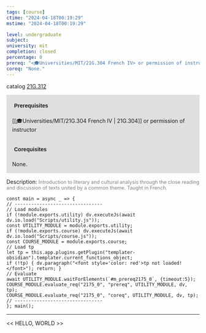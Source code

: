 ```yaml
---
tags: [course]
ctime: "2024-04-18T00:19:29"
mstime: "2024-04-18T00:19:29"

level: undergraduate
subject: 
university: mit
completion: closed
percentage: 0
prereq: "<🎓Universities/MIT/21G.304 French IV> or permission of instructor"
coreq: "None."
---
```


catalog [21G.312](http://student.mit.edu/catalog/m21Gd.html#21G.312)

<span style="display: block; padding: 15px; background-color: rgb(100, 100, 100, 0.2);"><font id="m_prereq2175_0" style="display: block; font-family: Arial, sans-serif; font-weight: bold; padding: 5px">Prerequisites</font><br><span id="prereq2175_0">[[🎓Universities/MIT/21G.304 French IV | 21G.304]] or permission of instructor</span></span>
<span style="display: block; padding: 15px; background-color: rgb(100, 100, 100, 0.2);"><font id="m_coreq2175_0" style="display: block; font-family: Arial, sans-serif; font-weight: bold; padding: 5px">Corequisites</font><br><span id="coreq2175_0">None.</span></span>

<font style="">Description:</font>
<font style="color: grey; font-size: 0.8rem;">Introduction to literary and cultural analysis through the close reading and discussion of texts united by a common theme.  Taught in French.</font>

```dataviewjs
const main = async _ => {
// --------------------------------
// Load modules
if (!module.exports.utility) dv.executeJs(await dv.io.load("Scripts/utility.js"));
const UTILITY_MODULE = module.exports.utility;
if (!module.exports.course) dv.executeJs(await dv.io.load("Scripts/course.js"));
const COURSE_MODULE = module.exports.course;
// Load tp
let tp = this.app.plugins.getPlugin("templater-obsidian").templater.current_functions_object;
if (!tp) { dv.paragraph("<font style='color: red'>tp not loaded!</font>"); return; }
// Evaluate
await UTILITY_MODULE.waitForElements(`#m_prereq2175_0`, {timeout:5});
COURSE_MODULE.evaluate_req("2175_0", "prereq", UTILITY_MODULE, dv, tp);
COURSE_MODULE.evaluate_req("2175_0", "coreq", UTILITY_MODULE, dv, tp);
// --------------------------------
}; main();
```

---

<< HELLO, WORLD >>
